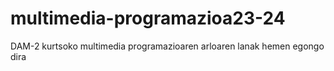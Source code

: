 # multimedia-programazioa23-24
 DAM-2 kurtsoko multimedia programazioaren arloaren lanak hemen egongo dira
